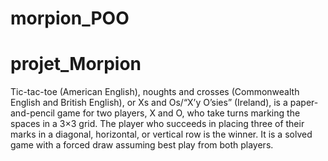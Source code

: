# morpion_POO
# projet_Morpion


Tic-tac-toe (American English), noughts and crosses (Commonwealth English and British English), or Xs and Os/“X’y O’sies” (Ireland), 
is a paper-and-pencil game for two players, X and O, who take turns marking the spaces in a 3×3 grid. 
The player who succeeds in placing three of their marks in a diagonal, horizontal, or vertical row is the winner. 
It is a solved game with a forced draw assuming best play from both players.
